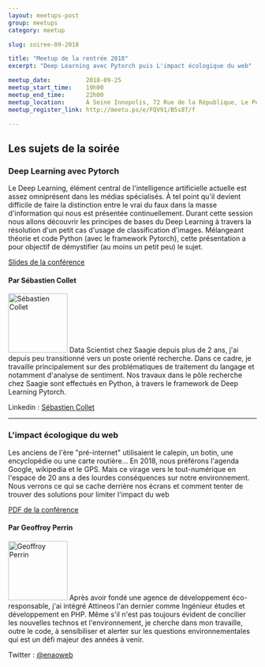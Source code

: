 ```yaml
---
layout: meetups-post
group: meetups
category: meetup

slug: soiree-09-2018

title: "Meetup de la rentrée 2018"
excerpt: "Deep Learning avec Pytorch puis L'impact écologique du web"

meetup_date:          2018-09-25
meetup_start_time:    19h00
meetup_end_time:      22h00
meetup_location:      À Seine Innopolis, 72 Rue de la République, Le Petit Quevilly
meetup_register_link: http://meetu.ps/e/FQV91/B5s8T/f

---
```


## Les sujets de la soirée

### Deep Learning avec Pytorch

Le Deep Learning, élément central de l'intelligence artificielle actuelle est assez omniprésent dans les médias spécialisés. À tel point qu'il devient difficile de faire la distinction entre le vrai du faux dans la masse d'information qui nous est présentée continuellement. Durant cette session nous allons découvrir les principes de bases du Deep Learning à travers la résolution d'un petit cas d'usage de classification d'images. Mélangeant théorie et code Python (avec le framework Pytorch), cette présentation a pour objectif de démystifier (au moins un petit peu) le sujet.

[Slides de la conférence](https://docs.google.com/presentation/d/e/2PACX-1vSQo1a1O-ANLhhd3gf2j4FWo_xBDS-iwZ3bQKCzamW-0L6YLgdxdik_46CzCsIQ_Ac2vMdx8q-dltnn/pub?start=false&loop=false&delayms=60000&slide=id.g422f917086_0_28)

#### Par Sébastien Collet

<img src="/images/meetups/speakers/sebastien-collet.jpg" alt="Sébastien Collet" width="120" class="alignleft" />
Data Scientist chez Saagie depuis plus de 2 ans, j'ai depuis peu transitionné vers un poste orienté recherche. Dans ce cadre, je travaille principalement sur des problématiques de traitement du langage et notamment d'analyse de sentiment. Nos travaux dans le pôle recherche chez Saagie sont effectués en Python, à travers le framework de Deep Learning Pytorch.

Linkedin : [Sébastien Collet](https://www.linkedin.com/in/s%C3%A9bastien-collet-baa6a1101/)

---

### L'impact écologique du web

Les anciens de l'ère "pré-internet" utilisaient le calepin, un botin, une encyclopédie ou une carte routière... En 2018, nous préférons l'agenda Google, wikipedia et le GPS. Mais ce virage vers le tout-numérique en l'espace de 20 ans a des lourdes conséquences sur notre environnement. Nous verrons ce qui se cache derrière nos écrans et comment tenter de trouver des solutions pour limiter l'impact du web

[PDF de la conférence](/documents/meetup/2018-09-17/impact_ecologique_web_geoffroy_perrin.pdf)

#### Par Geoffroy Perrin

<img src="/images/meetups/speakers/geoffroy-perrin.jpg" alt="Geoffroy Perrin" width="120" class="alignleft" />
Après avoir fondé une agence de développement éco-responsable, j'ai intégré Attineos l'an dernier comme Ingénieur études et développement en PHP. Même s'il n'est pas toujours évident de concilier les nouvelles technos et l'environnement, je cherche dans mon travaille, outre le code, à sensibiliser et alerter sur les questions environnementales qui est un défi majeur des années à venir.

Twitter : [@enaoweb](https://twitter.com/enaoweb)
